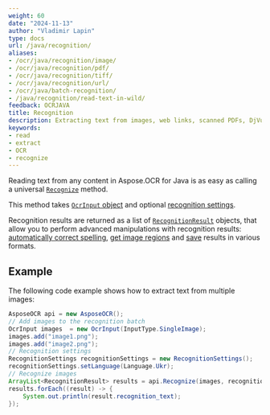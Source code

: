 ```yaml
---
weight: 60
date: "2024-11-13"
author: "Vladimir Lapin"
type: docs
url: /java/recognition/
aliases:
- /ocr/java/recognition/image/
- /ocr/java/recognition/pdf/
- /ocr/java/recognition/tiff/
- /ocr/java/recognition/url/
- /ocr/java/batch-recognition/
- /java/recognition/read-text-in-wild/
feedback: OCRJAVA
title: Recognition
description: Extracting text from images, web links, scanned PDFs, DjVu files, folders, archives and other content.
keywords:
- read
- extract
- OCR
- recognize
---
```


Reading text from any content in Aspose.OCR for Java is as easy as calling a universal [`Recognize`](https://reference.aspose.com/ocr/java/com.aspose.ocr/asposeocr/#Recognize-com.aspose.ocr.OcrInput-com.aspose.ocr.RecognitionSettings-) method.

This method takes [`OcrInput` object](/ocr/java/ocrinput/) and optional [recognition settings](/ocr/java/recognition-settings-common/).

Recognition results are returned as a list of [`RecognitionResult`](https://reference.aspose.com/ocr/java/com.aspose.ocr/recognitionresult/) objects, that allow you to perform advanced manipulations with recognition results: [automatically correct spelling](/ocr/java/spelling/), [get image regions](/ocr/java/image-regions-extract/) and [save](/ocr/java/save/) results in various formats.

## Example

The following code example shows how to extract text from multiple images:

```java
AsposeOCR api = new AsposeOCR();
// Add images to the recognition batch
OcrInput images  = new OcrInput(InputType.SingleImage);
images.add("image1.png");
images.add("image2.png");
// Recognition settings
RecognitionSettings recognitionSettings = new RecognitionSettings();
recognitionSettings.setLanguage(Language.Ukr);
// Recognize images
ArrayList<RecognitionResult> results = api.Recognize(images, recognitionSettings);
results.forEach((result) -> {
	System.out.println(result.recognition_text);
});
```
